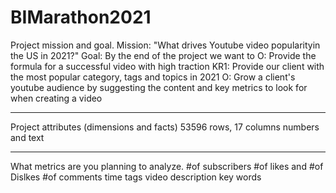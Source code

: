 # BIMarathon2021
Project mission and goal.
Mission: "What drives Youtube video popularityin the US in 2021?"
Goal: By the end of the project we want to 
O: Provide the formula for a successful video with high traction
KR1: Provide our client with the most popular category, tags and topics in 2021
O: Grow a client's youtube audience by suggesting the content and key metrics to look for when creating a video
____________________________________________________________________________
Project attributes (dimensions and facts)
53596 rows, 17 columns
numbers and text

____________________________________________________________________________
What metrics are you planning to analyze.
#of subscribers
#of likes and 
#of Dislkes
#of comments
time
tags
video description key words
